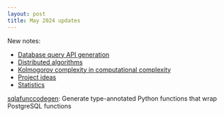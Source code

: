 ```yaml
---
layout: post
title: May 2024 updates
---
```


New notes:
* [Database query API generation](https://github.com/amacfie/public_notes/wiki/Database-query-API-generation)
* [Distributed algorithms](https://github.com/amacfie/public_notes/wiki/Distributed-algorithms)
* [Kolmogorov complexity in computational complexity](https://github.com/amacfie/public_notes/wiki/Kolmogorov-complexity-in-computational-complexity)
* [Project ideas](https://github.com/amacfie/public_notes/wiki/Project-ideas)
* [Statistics](https://github.com/amacfie/public_notes/wiki/Statistics)

[sqlafunccodegen](https://github.com/amacfie/sqlafunccodegen/): Generate type-annotated Python functions that wrap PostgreSQL functions


